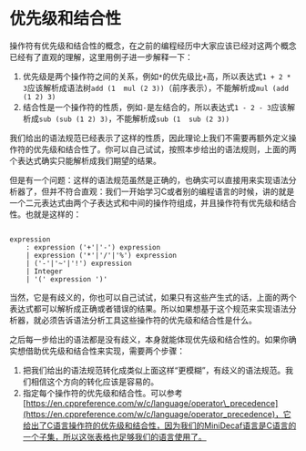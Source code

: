 # 优先级和结合性

操作符有优先级和结合性的概念，在之前的编程经历中大家应该已经对这两个概念已经有了直观的理解，这里用例子进一步解释一下：

1. 优先级是两个操作符之间的关系，例如`*`的优先级比`+`高，所以表达式`1 + 2 * 3`应该解析成语法树`add (1  mul (2 3))`（前序表示），不能解析成`mul (add (1 2) 3)`
2. 结合性是一个操作符的性质，例如`-`是左结合的，所以表达式`1 - 2 - 3`应该解析成`sub (sub (1 2) 3)`，不能解析成`sub (1  sub (2 3))`

我们给出的语法规范已经表示了这样的性质，因此理论上我们不需要再额外定义操作符的优先级和结合性了。你可以自己试试，按照本步给出的语法规则，上面的两个表达式确实只能解析成我们期望的结果。

但是有一个问题：这样的语法规范虽然是正确的，也确实可以直接用来实现语法分析器了，但并不符合直观：我们一开始学习C或者别的编程语言的时候，讲的就是一个二元表达式由两个子表达式和中间的操作符组成，并且操作符有优先级和结合性。也就是这样的：

```text

expression
    : expression ('+'|'-') expression
    | expression ('*'|'/'|'%') expression
    | ('-'|'~'|'!') expression
    | Integer
    | '(' expression ')'
```

当然，它是有歧义的，你也可以自己试试，如果只有这些产生式的话，上面的两个表达式都可以解析成正确或者错误的结果。所以如果想基于这个规范来实现语法分析器，就必须告诉语法分析工具这些操作符的优先级和结合性是什么。

之后每一步给出的语法都是没有歧义，本身就能体现优先级和结合性的。如果你确实想借助优先级和结合性来实现，需要两个步骤：

1. 把我们给出的语法规范转化成类似上面这样“更模糊”，有歧义的语法规范。我们相信这个方向的转化应该是容易的。
2. 指定每个操作符的优先级和结合性。可以参考[https://en.cppreference.com/w/c/language/operator\_precedence](https://en.cppreference.com/w/c/language/operator_precedence)，它给出了C语言操作符的优先级和结合性，因为我们的MiniDecaf语言是C语言的一个子集，所以这张表格也足够我们的语言使用了。


